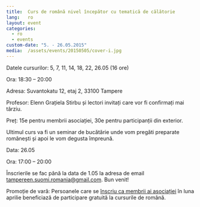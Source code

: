 ```yaml
---
title:  Curs de română nivel începător cu tematică de călătorie
lang:   ro
layout: event
categories:
  - ro
  - events
custom-date: "5. - 26.05.2015"
media:  /assets/events/20150505/cover-i.jpg
---
```


Datele cursurilor: 5, 7, 11, 14, 18, 22, 26.05 (16 ore)

Ora: 18:30 – 20:00

Adresa: Suvantokatu 12, etaj 2, 33100 Tampere

Profesor: Elenn Grațiela Stirbu și lectori invitați care vor fi confirmați mai târziu.

Preț: 15e pentru membrii asociației, 30e pentru participanții din exterior.

Ultimul curs va fi un seminar de bucătărie unde vom pregăti preparate românești și apoi le vom degusta împreună. 

Data: 26.05

Ora: 17:00 – 20:00

Înscrierile se fac până la data de 1.05 la adresa de email [tampereen.suomi.romania@gmail.com](mailto:tampereen.suomi.romania@gmail.com). Bun venit!

Promoție de vară: Persoanele care se [înscriu ca membrii ai asociației](/ro#join) în luna aprilie beneficiază de participare gratuită la cursurile de română.
